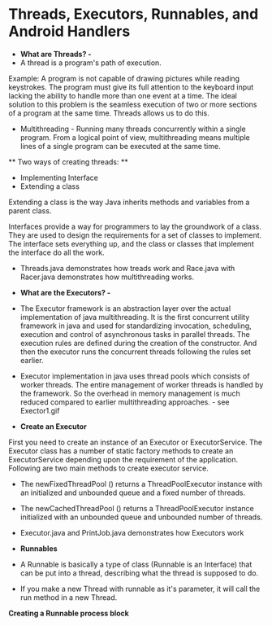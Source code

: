 # Threads, Executors, Runnables, and Android Handlers 

* **What are Threads? -**
 * A thread is a program's path of execution. 

Example: A program is not capable of drawing pictures while reading keystrokes. The program must give its full attention to the keyboard input lacking the ability to handle more than one event at a time. The ideal solution to this problem is the seamless execution of two or more sections of a program at the same time. Threads allows us to do this.

 * Multithreading - Running many threads concurrently within a single program. From a logical point of view, multithreading means multiple lines of a single program can be executed at the same time.

 ** Two ways of creating threads: **

  * Implementing Interface
  * Extending a class

Extending a class is the way Java inherits methods and variables from a parent class.

Interfaces provide a way for programmers to lay the groundwork of a class. They are used to design the requirements for a set of classes to implement. The interface sets everything up, and the class or classes that implement the interface do all the work. 

* Threads.java demonstrates how treads work and Race.java with Racer.java demonstrates how multithreading works.

* **What are the Executors? -**

 * The Executor framework is an abstraction layer over the actual implementation of java multithreading. It is the first concurrent utility framework in java and used for standardizing invocation, scheduling, execution and control of asynchronous tasks in parallel threads. The execution rules are defined during the creation of the constructor. And then the executor runs the concurrent threads following the rules set earlier.

 * Executor implementation in java uses thread pools which consists of worker threads. The entire management of worker threads is handled by the framework. So the overhead in memory management is much reduced compared to earlier multithreading approaches. - see Exector1.gif

 * **Create an Executor**

 First you need to create an instance of an Executor or ExecutorService. The Executor class has a number of static factory methods to create an ExecutorService depending upon the requirement of the application. Following are two main methods to create executor service.

   * The newFixedThreadPool () returns a ThreadPoolExecutor instance with an initialized and unbounded queue and a fixed number of threads.
   * The newCachedThreadPool () returns a ThreadPoolExecutor instance initialized with an unbounded queue and unbounded number of threads.

* Executor.java and PrintJob.java demonstrates how Executors work

* **Runnables**

* A Runnable is basically a type of class (Runnable is an Interface) that can be put into a thread, describing what the thread is supposed to do.
 
* If you make a new Thread with runnable as it's parameter, it will call the run method in a new Thread.

**Creating a Runnable process block** 